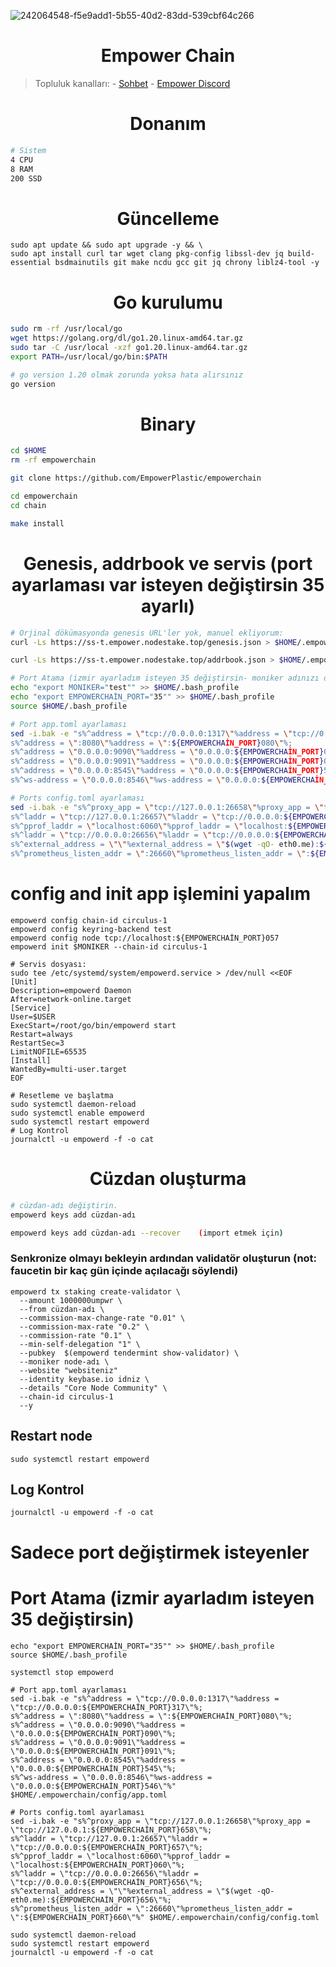 ![242064548-f5e9add1-5b55-40d2-83dd-539cbf64c266](https://github.com/molla202/empower-2/assets/91562185/1191c65e-441f-4d71-9acc-5ea06391b7ed)

<h1 align="center"> Empower Chain </h1>

> Topluluk kanalları: - [Sohbet](https://t.me/corenodechat) - [Empower Discord](https://discord.gg/Zs3GMUhg)

<h1 align="center"> Donanım </h1>

```sh
# Sistem
4 CPU
8 RAM
200 SSD
```

<h1 align="center"> Güncelleme </h1>

```
sudo apt update && sudo apt upgrade -y && \
sudo apt install curl tar wget clang pkg-config libssl-dev jq build-essential bsdmainutils git make ncdu gcc git jq chrony liblz4-tool -y
```

<h1 align="center"> Go kurulumu </h1>

```sh
sudo rm -rf /usr/local/go
wget https://golang.org/dl/go1.20.linux-amd64.tar.gz
sudo tar -C /usr/local -xzf go1.20.linux-amd64.tar.gz
export PATH=/usr/local/go/bin:$PATH

# go version 1.20 olmak zorunda yoksa hata alırsınız
go version
```

<h1 align="center"> Binary </h1>

```sh 
cd $HOME
rm -rf empowerchain

git clone https://github.com/EmpowerPlastic/empowerchain

cd empowerchain
cd chain

make install
```

<h1 align="center"> Genesis, addrbook ve servis (port ayarlaması var isteyen değiştirsin 35 ayarlı)</h1>

```sh
# Orjinal dökümasyonda genesis URL'ler yok, manuel ekliyorum:
curl -Ls https://ss-t.empower.nodestake.top/genesis.json > $HOME/.empowerchain/config/genesis.json 

curl -Ls https://ss-t.empower.nodestake.top/addrbook.json > $HOME/.empowerchain/config/addrbook.json

# Port Atama (izmir ayarladım isteyen 35 değiştirsin- moniker adınızı değiştirin test olanı değiştirceniz)
echo "export MONIKER="test"" >> $HOME/.bash_profile
echo "export EMPOWERCHAİN_PORT="35"" >> $HOME/.bash_profile
source $HOME/.bash_profile

# Port app.toml ayarlaması
sed -i.bak -e "s%^address = \"tcp://0.0.0.0:1317\"%address = \"tcp://0.0.0.0:${EMPOWERCHAİN_PORT}317\"%;
s%^address = \":8080\"%address = \":${EMPOWERCHAİN_PORT}080\"%;
s%^address = \"0.0.0.0:9090\"%address = \"0.0.0.0:${EMPOWERCHAİN_PORT}090\"%; 
s%^address = \"0.0.0.0:9091\"%address = \"0.0.0.0:${EMPOWERCHAİN_PORT}091\"%; 
s%^address = \"0.0.0.0:8545\"%address = \"0.0.0.0:${EMPOWERCHAİN_PORT}545\"%; 
s%^ws-address = \"0.0.0.0:8546\"%ws-address = \"0.0.0.0:${EMPOWERCHAİN_PORT}546\"%" $HOME/.empowerchain/config/app.toml

# Ports config.toml ayarlaması
sed -i.bak -e "s%^proxy_app = \"tcp://127.0.0.1:26658\"%proxy_app = \"tcp://127.0.0.1:${EMPOWERCHAİN_PORT}658\"%; 
s%^laddr = \"tcp://127.0.0.1:26657\"%laddr = \"tcp://0.0.0.0:${EMPOWERCHAİN_PORT}657\"%; 
s%^pprof_laddr = \"localhost:6060\"%pprof_laddr = \"localhost:${EMPOWERCHAİN_PORT}060\"%;
s%^laddr = \"tcp://0.0.0.0:26656\"%laddr = \"tcp://0.0.0.0:${EMPOWERCHAİN_PORT}656\"%;
s%^external_address = \"\"%external_address = \"$(wget -qO- eth0.me):${EMPOWERCHAİN_PORT}656\"%;
s%^prometheus_listen_addr = \":26660\"%prometheus_listen_addr = \":${EMPOWERCHAİN_PORT}660\"%" $HOME/.empowerchain/config/config.toml
```
# config and init app işlemini yapalım
```
empowerd config chain-id circulus-1
empowerd config keyring-backend test
empowerd config node tcp://localhost:${EMPOWERCHAİN_PORT}057
empowerd init $MONIKER --chain-id circulus-1
```
```
# Servis dosyası:
sudo tee /etc/systemd/system/empowerd.service > /dev/null <<EOF
[Unit]
Description=empowerd Daemon
After=network-online.target
[Service]
User=$USER
ExecStart=/root/go/bin/empowerd start
Restart=always
RestartSec=3
LimitNOFILE=65535
[Install]
WantedBy=multi-user.target
EOF
```
```
# Resetleme ve başlatma
sudo systemctl daemon-reload
sudo systemctl enable empowerd
sudo systemctl restart empowerd
# Log Kontrol
journalctl -u empowerd -f -o cat
```

<h1 align="center"> Cüzdan oluşturma </h1>

```sh
# cüzdan-adı değiştirin.
empowerd keys add cüzdan-adı
```
```sh
empowerd keys add cüzdan-adı --recover    (import etmek için)
```

### Senkronize olmayı bekleyin ardından validatör oluşturun (not: faucetin bir kaç gün içinde açılacağı söylendi)
```
empowerd tx staking create-validator \
  --amount 1000000umpwr \
  --from cüzdan-adı \
  --commission-max-change-rate "0.01" \
  --commission-max-rate "0.2" \
  --commission-rate "0.1" \
  --min-self-delegation "1" \
  --pubkey  $(empowerd tendermint show-validator) \
  --moniker node-adı \
  --website "websiteniz"
  --identity keybase.io idniz \
  --details "Core Node Community" \
  --chain-id circulus-1
  --y
```
## Restart node
```
sudo systemctl restart empowerd
```
## Log Kontrol
```
journalctl -u empowerd -f -o cat
```
# Sadece port değiştirmek isteyenler

# Port Atama (izmir ayarladım isteyen 35 değiştirsin)
```
echo "export EMPOWERCHAİN_PORT="35"" >> $HOME/.bash_profile
source $HOME/.bash_profile
```
```
systemctl stop empowerd
```
```
# Port app.toml ayarlaması
sed -i.bak -e "s%^address = \"tcp://0.0.0.0:1317\"%address = \"tcp://0.0.0.0:${EMPOWERCHAİN_PORT}317\"%;
s%^address = \":8080\"%address = \":${EMPOWERCHAİN_PORT}080\"%;
s%^address = \"0.0.0.0:9090\"%address = \"0.0.0.0:${EMPOWERCHAİN_PORT}090\"%; 
s%^address = \"0.0.0.0:9091\"%address = \"0.0.0.0:${EMPOWERCHAİN_PORT}091\"%; 
s%^address = \"0.0.0.0:8545\"%address = \"0.0.0.0:${EMPOWERCHAİN_PORT}545\"%; 
s%^ws-address = \"0.0.0.0:8546\"%ws-address = \"0.0.0.0:${EMPOWERCHAİN_PORT}546\"%" $HOME/.empowerchain/config/app.toml
```
```
# Ports config.toml ayarlaması
sed -i.bak -e "s%^proxy_app = \"tcp://127.0.0.1:26658\"%proxy_app = \"tcp://127.0.0.1:${EMPOWERCHAİN_PORT}658\"%; 
s%^laddr = \"tcp://127.0.0.1:26657\"%laddr = \"tcp://0.0.0.0:${EMPOWERCHAİN_PORT}657\"%; 
s%^pprof_laddr = \"localhost:6060\"%pprof_laddr = \"localhost:${EMPOWERCHAİN_PORT}060\"%;
s%^laddr = \"tcp://0.0.0.0:26656\"%laddr = \"tcp://0.0.0.0:${EMPOWERCHAİN_PORT}656\"%;
s%^external_address = \"\"%external_address = \"$(wget -qO- eth0.me):${EMPOWERCHAİN_PORT}656\"%;
s%^prometheus_listen_addr = \":26660\"%prometheus_listen_addr = \":${EMPOWERCHAİN_PORT}660\"%" $HOME/.empowerchain/config/config.toml
```
```
sudo systemctl daemon-reload
sudo systemctl restart empowerd
journalctl -u empowerd -f -o cat
```
